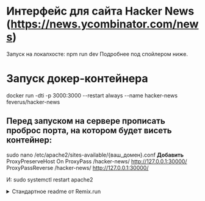# Интерфейс для сайта Hacker News (https://news.ycombinator.com/news)
Запуск на локалхосте: npm run dev
Подробнее под спойлером ниже.

# Запуск докер-контейнера
docker run -dti -p 3000:3000 --restart always --name hacker-news feverus/hacker-news

## Перед запуском на сервере прописать проброс порта, на котором будет висеть контейнер:
sudo nano /etc/apache2/sites-available/{ваш_домен}.conf
__Добавить__
ProxyPreserveHost On
ProxyPass /hacker-news/ http://127.0.0.1:30000/
ProxyPassReverse /hacker-news/ http://127.0.0.1:30000/

И:
sudo systemctl restart apache2

<details>
  <summary>Стандартное readme от Remix.run</summary>

  # Welcome to Remix!

  - [Remix Docs](https://remix.run/docs)

  ## Development

  From your terminal:

  ```sh
  npm run dev
  ```

  This starts your app in development mode, rebuilding assets on file changes.

  ## Deployment

  First, build your app for production:

  ```sh
  npm run build
  ```

  Then run the app in production mode:

  ```sh
  npm start
  ```

  Now you'll need to pick a host to deploy it to.

  ### DIY

  If you're familiar with deploying node applications, the built-in Remix app server is production-ready.

  Make sure to deploy the output of `remix build`

  - `build/`
  - `public/build/`

  ### Using a Template

  When you ran `npx create-remix@latest` there were a few choices for hosting. You can run that again to create a new project, then copy over your `app/` folder to the new project that's pre-configured for your target server.

  ```sh
  cd ..
  # create a new project, and pick a pre-configured host
  npx create-remix@latest
  cd my-new-remix-app
  # remove the new project's app (not the old one!)
  rm -rf app
  # copy your app over
  cp -R ../my-old-remix-app/app app
  ```
  
</details>
